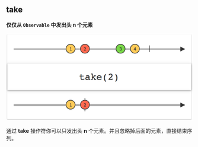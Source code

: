 ## take

**仅仅从 `Observable` 中发出头 n 个元素**

![](/assets/WhichOperator/Operators/take.png)

通过 **take** 操作符你可以只发出头 **n** 个元素。并且忽略掉后面的元素，直接结束序列。
